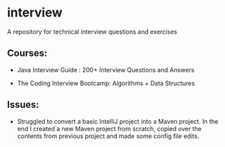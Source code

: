 # interview
A repository for technical interview questions and exercises

Courses:
- 
- Java Interview Guide : 200+ Interview Questions and Answers

- The Coding Interview Bootcamp: Algorithms + Data Structures

Issues:
- 
- Struggled to convert a basic IntelliJ project into a Maven project. In the end I created a new Maven project from scratch, copied over the contents from previous project and made some config file edits. 

